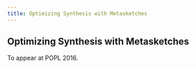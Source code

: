 ```yaml
---
title: Optimizing Synthesis with Metasketches
---
```


## Optimizing Synthesis with Metasketches

To appear at POPL 2016.